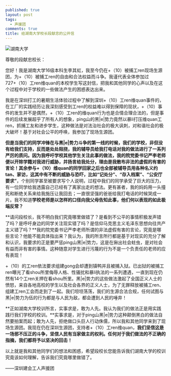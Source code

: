 ```yaml
---
published: true
layout: post
tags:
  - 声援团
comments: true
title: 给湖南大学校长段献忠的公开信
---
```


![湖南大学][1]

尊敬的段献忠校长：

您好！我是湖南大学16级本科生李其虹，我至今仍在+（10）被捕工ren现场生源团，为+（10）被捕工ren的自由和合法权益而斗争。我谨代表全体参加过727+（10）工ren维quan的本校学生写这封信，把我和其他同学的心声以及在这个过程中对于学校的一些做法产生的困惑表达出来。

我是在深圳打工的暑期生活体验过程中了解到深圳+（10）工ren维quan事件的，在工厂的实践经历让我深刻感受到工ren的权益难以得到保障的现状，+（10）事件的发生并不是偶然，+（10）工ren的维quan行为也是合情合理合法的，但是事件的后续发展超乎了所有人的想象，ping山的黑|e|势力竟然以暴li打压维quan工ren，抓捕工友和进步学生，这种做法是对法治社会的极大讽刺，对和谐社会的极大破坏！基于对社会公平的呼唤，我参加了现场生源团。

**但是当我们的同学冲锋在与黑|e|势力斗争的第一线的时候，我们的学校，非但没有给我们支持，反而是处处阻挠，我的辅导员给我打电话对我的做法进行了一系列严厉的质问。因为我呼吁学校其他学生关注此事的做法，我的院党委书记严李老师便以开除学籍对我进行威胁，并扬言给我处分，理由是我散布非法的虚假的有害的言论！**其余参与+（10）维quan的同学回家之后也全部被辅导员用各种名义约tan、家访，这其中有**不断的威胁与恐吓，比如“记处分”、“存入档案”、“公安厅要求”**，个别同学甚至被要求写个人说明，过程中我们的同学承受了巨大的压力，有一位同学给我透露自己已经有了离家出走的想法。更有甚者，我的妈妈用一头撞死和断绝关系来给我施压让我回去；一直很坚强的爸爸给我打电话的时候哭成一片。我不知道**学校老师是以怎样的口径向我父母告知此事，他们何以表现的如此极端反常？**

**请问段校长，我不明白我们究竟哪里做错了？是看到不公平的事情积极发声错了吗？是呼吁身边的同学关注现实错了吗？是信仰马克思主义毛泽东思想向往共产主义错了吗？**我的院党委书记严李老师所谓的非法虚假有害的言论，究竟是哪些言论？他能不能具体指出来？我认为，我的所言所行都是基于对现实的充分了解和认识，我要求的正是要严惩ping山黑|e|势力，这是在揪出社会蛀虫，是对社会有益而非有害的事情。这种随意对学生进行污蔑的行为不是一个负责任的老师的应有表现！

+（10）的工ren依法要求组建gong会却遭到镇鸭并且被捕入狱。已出狱的被捕工ren曝光了看shou所里侮辱人格、性骚扰和暴li执法的一系列遭遇，一直到现在仍然有14个工ren关押在看shou所里。黑|e|势力的这些做法激起了全国正义人士的愤怒，来自各地高校的学生以及社会各界的正义人士，为了无罪释放被捕工ren、组建工ren工会而走到了一起。我们坦坦荡荡，我们的生源合法合规，任何试图与黑|e|势力为伍的行为都是与人民为敌，都会遭到人民的唾弃！

**正如湖南大学校训所言，实事求是，敢为人先。我认为我们的做法正是用实践践行我们学校的校训。**实事求是，对于ping山黑|e|势力这种颠倒黑白的做法自然要拍案而起；敢为人先，拒绝做口头巨人行动侏儒，所以我和其他同学来到了现场生源团。我现在仍在深圳生源团，支持者+（10）工ren维quan，**我们坚信这是一场邪不压正的斗争，坚信人民有当家做主的权利。任何对于我们做法的不正确的指摘，我们都将予以坚决的回击！**

以上就是我和其他同学们的想法和困惑，希望段校长您能告诉我们湖南大学的校训究竟该如何理解，告诉我们究竟哪里做错了。 

——深圳建会工人声援团 

[1]: https://upload.cc/i1/2018/08/21/2nMhBO.jpg
